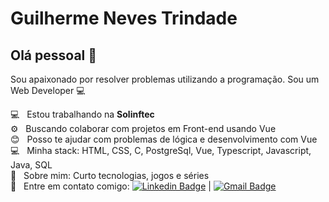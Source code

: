 # Guilherme Neves Trindade

## Olá pessoal 👋
Sou apaixonado por resolver problemas utilizando a programação.
Sou um Web Developer :computer:

 💻  &nbsp; Estou trabalhando na **Solinftec**
 <br/> ⚙️ &nbsp; Buscando colaborar com projetos em Front-end usando Vue
 <br/> :blush: &nbsp; Posso te ajudar com problemas de lógica e desenvolvimento com Vue
 <br/> :computer: &nbsp; Minha stack: HTML, CSS, C, PostgreSql, Vue, Typescript, Javascript, Java, SQL
 <br/> 💬  &nbsp; Sobre mim: Curto tecnologias, jogos e séries
 <br/> :email: &nbsp; Entre em contato comigo: [![Linkedin Badge](https://img.shields.io/badge/-GuilhermeNevesTrindade-blue?style=flat-square&logo=Linkedin&logoColor=white&link=https://www.linkedin.com/in/guilherme-neves-trindade-6a566914a/)](https://www.linkedin.com/in/guilherme-neves-trindade-6a566914a/) 
| 
[![Gmail Badge](https://img.shields.io/badge/-guilherme_n2010@hotmail.com-c14438?style=flat-square&logo=Gmail&logoColor=white&link=mailto:guilherme_n2010@hotmail.com)](mailto:guilherme_n2010@hotmail.com)
